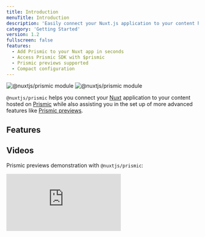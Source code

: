 ```yaml
---
title: Introduction
menuTitle: Introduction
description: 'Easily connect your Nuxt.js application to your content hosted on Prismic'
category: 'Getting Started'
version: 1.2
fullscreen: false
features:
  - Add Prismic to your Nuxt app in seconds
  - Access Prismic SDK with $prismic
  - Prismic previews supported
  - Compact configuration
---
```


<img src="/preview.png" class="light-img" alt="@nuxtjs/prismic module"/>
<img src="/preview-dark.png" class="dark-img" alt="@nuxtjs/prismic module"/>

`@nuxtjs/prismic` helps you connect your [Nuxt](https://nuxtjs.org) application to your content hosted on [Prismic](https://prismic.io) while also assisting you in the set up of more advanced features like [Prismic previews](https://prismic.io/feature/scheduling-and-previews).

## Features

<list :items="features"></list>

## Videos

Prismic previews demonstration with `@nuxtjs/prismic`:

<div class="relative w-full h-0" style="padding-bottom: 56.25%;">
  <iframe class="absolute inset-0 w-full h-full" src="https://www.youtube.com/embed/2DtDsnWe2MU" frameborder="0" allow="accelerometer; autoplay; encrypted-media; gyroscope; picture-in-picture" allowfullscreen></iframe>
</div>
